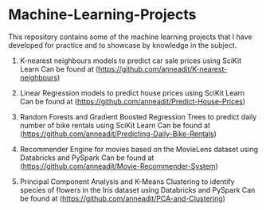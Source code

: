 # Machine-Learning-Projects
This repository contains some of the machine learning projects that I have developed for practice and to showcase by knowledge in the subject.

1. K-nearest neighbours models to predict car sale prices using SciKit Learn 
          Can be found at (https://github.com/anneadit/K-nearest-neighbours)
          
2. Linear Regression models to predict house prices using SciKit Learn
          Can be found at (https://github.com/anneadit/Predict-House-Prices)
          
3. Random Forests and Gradient Boosted Regression Trees to predict daily number of bike rentals using SciKit Learn
          Can be found at (https://github.com/anneadit/Predicting-Daily-Bike-Rentals)
          
4. Recommender Engine for movies based on the MovieLens dataset using Databricks and PySpark
          Can be found at (https://github.com/anneadit/Movie-Recommender-System)
          
5. Principal Component Analysis and K-Means Clustering to identify species of flowers in the Iris dataset using Databricks and    PySpark
          Can be found at (https://github.com/anneadit/PCA-and-Clustering)
